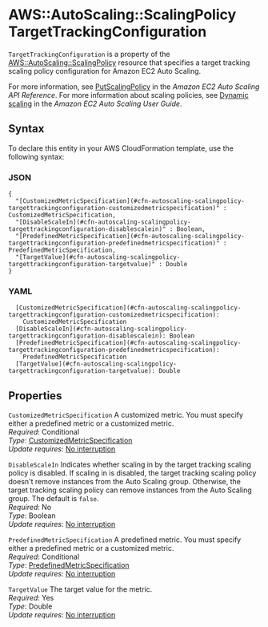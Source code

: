 # AWS::AutoScaling::ScalingPolicy TargetTrackingConfiguration<a name="aws-properties-autoscaling-scalingpolicy-targettrackingconfiguration"></a>

 `TargetTrackingConfiguration` is a property of the [AWS::AutoScaling::ScalingPolicy](https://docs.aws.amazon.com/AWSCloudFormation/latest/UserGuide/aws-properties-as-policy.html) resource that specifies a target tracking scaling policy configuration for Amazon EC2 Auto Scaling\. 

For more information, see [PutScalingPolicy](https://docs.aws.amazon.com/autoscaling/ec2/APIReference/API_PutScalingPolicy.html) in the *Amazon EC2 Auto Scaling API Reference*\. For more information about scaling policies, see [Dynamic scaling](https://docs.aws.amazon.com/autoscaling/ec2/userguide/as-scale-based-on-demand.html) in the *Amazon EC2 Auto Scaling User Guide*\. 

## Syntax<a name="aws-properties-autoscaling-scalingpolicy-targettrackingconfiguration-syntax"></a>

To declare this entity in your AWS CloudFormation template, use the following syntax:

### JSON<a name="aws-properties-autoscaling-scalingpolicy-targettrackingconfiguration-syntax.json"></a>

```
{
  "[CustomizedMetricSpecification](#cfn-autoscaling-scalingpolicy-targettrackingconfiguration-customizedmetricspecification)" : CustomizedMetricSpecification,
  "[DisableScaleIn](#cfn-autoscaling-scalingpolicy-targettrackingconfiguration-disablescalein)" : Boolean,
  "[PredefinedMetricSpecification](#cfn-autoscaling-scalingpolicy-targettrackingconfiguration-predefinedmetricspecification)" : PredefinedMetricSpecification,
  "[TargetValue](#cfn-autoscaling-scalingpolicy-targettrackingconfiguration-targetvalue)" : Double
}
```

### YAML<a name="aws-properties-autoscaling-scalingpolicy-targettrackingconfiguration-syntax.yaml"></a>

```
  [CustomizedMetricSpecification](#cfn-autoscaling-scalingpolicy-targettrackingconfiguration-customizedmetricspecification): 
    CustomizedMetricSpecification
  [DisableScaleIn](#cfn-autoscaling-scalingpolicy-targettrackingconfiguration-disablescalein): Boolean
  [PredefinedMetricSpecification](#cfn-autoscaling-scalingpolicy-targettrackingconfiguration-predefinedmetricspecification): 
    PredefinedMetricSpecification
  [TargetValue](#cfn-autoscaling-scalingpolicy-targettrackingconfiguration-targetvalue): Double
```

## Properties<a name="aws-properties-autoscaling-scalingpolicy-targettrackingconfiguration-properties"></a>

`CustomizedMetricSpecification`  <a name="cfn-autoscaling-scalingpolicy-targettrackingconfiguration-customizedmetricspecification"></a>
A customized metric\. You must specify either a predefined metric or a customized metric\.  
*Required*: Conditional  
*Type*: [CustomizedMetricSpecification](aws-properties-autoscaling-scalingpolicy-customizedmetricspecification.md)  
*Update requires*: [No interruption](https://docs.aws.amazon.com/AWSCloudFormation/latest/UserGuide/using-cfn-updating-stacks-update-behaviors.html#update-no-interrupt)

`DisableScaleIn`  <a name="cfn-autoscaling-scalingpolicy-targettrackingconfiguration-disablescalein"></a>
Indicates whether scaling in by the target tracking scaling policy is disabled\. If scaling in is disabled, the target tracking scaling policy doesn't remove instances from the Auto Scaling group\. Otherwise, the target tracking scaling policy can remove instances from the Auto Scaling group\. The default is `false`\.  
*Required*: No  
*Type*: Boolean  
*Update requires*: [No interruption](https://docs.aws.amazon.com/AWSCloudFormation/latest/UserGuide/using-cfn-updating-stacks-update-behaviors.html#update-no-interrupt)

`PredefinedMetricSpecification`  <a name="cfn-autoscaling-scalingpolicy-targettrackingconfiguration-predefinedmetricspecification"></a>
A predefined metric\. You must specify either a predefined metric or a customized metric\.  
*Required*: Conditional  
*Type*: [PredefinedMetricSpecification](aws-properties-autoscaling-scalingpolicy-predefinedmetricspecification.md)  
*Update requires*: [No interruption](https://docs.aws.amazon.com/AWSCloudFormation/latest/UserGuide/using-cfn-updating-stacks-update-behaviors.html#update-no-interrupt)

`TargetValue`  <a name="cfn-autoscaling-scalingpolicy-targettrackingconfiguration-targetvalue"></a>
The target value for the metric\.  
*Required*: Yes  
*Type*: Double  
*Update requires*: [No interruption](https://docs.aws.amazon.com/AWSCloudFormation/latest/UserGuide/using-cfn-updating-stacks-update-behaviors.html#update-no-interrupt)